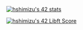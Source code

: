 [![hshimizu's 42 stats](https://badge42.vercel.app/api/v2/cli8iiigp012208jrbjkvd1d4/stats?cursusId=21&coalitionId=undefined)](https://github.com/JaeSeoKim/badge42)

[![hshimizu's 42 Libft Score](https://badge42.vercel.app/api/v2/cli8iiigp012208jrbjkvd1d4/project/3093611)](https://github.com/JaeSeoKim/badge42)
